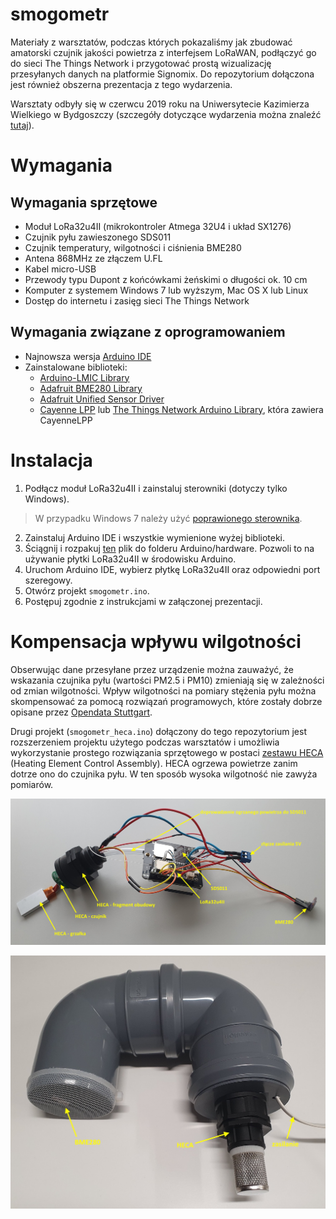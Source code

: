 # smogometr

Materiały z warsztatów, podczas których pokazaliśmy jak zbudować amatorski czujnik jakości powietrza z interfejsem LoRaWAN, podłączyć go do sieci The Things Network i przygotować prostą wizualizację przesyłanych danych na platformie Signomix. Do repozytorium dołączona jest również obszerna prezentacja z tego wydarzenia.

Warsztaty odbyły się w czerwcu 2019 roku na Uniwersytecie Kazimierza Wielkiego w Bydgoszczy (szczegóły dotyczące wydarzenia można znaleźć [tutaj](https://www.ukw.edu.pl/jednostka/del_instytut_mechaniki_i_informatyki_stosowanej/aktualnosci/39619)).

# Wymagania

## Wymagania sprzętowe

* Moduł LoRa32u4II (mikrokontroler Atmega 32U4 i układ SX1276)
* Czujnik pyłu zawieszonego SDS011
* Czujnik temperatury, wilgotności i ciśnienia BME280
* Antena 868MHz ze złączem U.FL
* Kabel micro-USB
* Przewody typu Dupont z końcówkami żeńskimi o długości ok. 10 cm
* Komputer z systemem Windows 7 lub wyższym, Mac OS X lub Linux
* Dostęp do internetu i zasięg sieci The Things Network

## Wymagania związane z oprogramowaniem
- Najnowsza wersja [Arduino IDE](https://www.arduino.cc/en/main/software)
- Zainstalowane biblioteki:
  - [Arduino-LMIC Library](https://github.com/matthijskooijman/arduino-lmic)
  - [Adafruit BME280 Library](https://github.com/adafruit/Adafruit_BME280_Library)
  - [Adafruit Unified Sensor Driver](https://github.com/adafruit/Adafruit_Sensor)
  - [Cayenne LPP](https://github.com/ElectronicCats/CayenneLPP) lub [The Things Network Arduino Library](https://github.com/TheThingsNetwork/arduino-device-lib), która zawiera CayenneLPP

# Instalacja

1. Podłącz moduł LoRa32u4II i zainstaluj sterowniki (dotyczy tylko Windows). 
> W przypadku Windows 7 należy użyć [poprawionego sterownika](hardware/w7driver.zip).
2. Zainstaluj Arduino IDE i wszystkie wymienione wyżej biblioteki.
3. Ściągnij i rozpakuj [ten](hardware/BSFrance.zip) plik do folderu Arduino/hardware. Pozwoli to na używanie płytki LoRa32u4II w środowisku Arduino.
4. Uruchom Arduino IDE, wybierz płytkę LoRa32u4II oraz odpowiedni port szeregowy.
5. Otwórz projekt `smogometr.ino`.
6. Postępuj zgodnie z instrukcjami w załączonej prezentacji.

# Kompensacja wpływu wilgotności

Obserwując dane przesyłane przez urządzenie można zauważyć, że wskazania czujnika pyłu (wartości PM2.5 i PM10) zmieniają się w zależności od zmian wilgotności. Wpływ wilgotności na pomiary stężenia pyłu można skompensować za pomocą rozwiązań programowych, które zostały dobrze opisane przez [Opendata Stuttgart](https://github.com/opendata-stuttgart/meta/wiki/EN-Correction-for-humidity).

Drugi projekt (`smogometr_heca.ino`) dołączony do tego repozytorium jest rozszerzeniem projektu użytego podczas warsztatów i umożliwia wykorzystanie prostego rozwiązania sprzętowego w postaci [zestawu HECA](https://nettigo.pl/products/nettigo-air-monitor-heca-kit-komora-grzalki-ptc-z-modulem-sterujacym) (Heating Element Control Assembly). HECA ogrzewa powietrze zanim dotrze ono do czujnika pyłu. W ten sposób wysoka wilgotność nie zawyża pomiarów.

![smogometr-heca-1](media/smogometr-heca-1.jpg)

![smogometr-heca-2](media/smogometr-heca-2.jpg)
